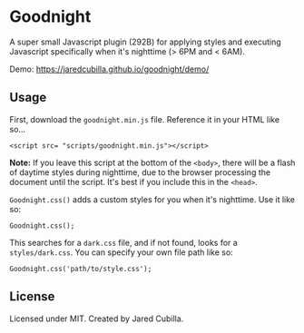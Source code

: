# Goodnight

A super small Javascript plugin (292B) for applying styles and executing Javascript specifically when it's nighttime (> 6PM and < 6AM).

Demo: https://jaredcubilla.github.io/goodnight/demo/

## Usage

First, download the `goodnight.min.js` file. Reference it in your HTML like so...

```
<script src= "scripts/goodnight.min.js"></script>
```

**Note:** If you leave this script at the bottom of the `<body>`, there will be a flash of daytime styles during nighttime, due to the browser processing the document until the script. It's best if you include this in the `<head>`.

`Goodnight.css()` adds a custom styles for you when it's nighttime. Use it like so:

```
Goodnight.css();
```

This searches for a `dark.css` file, and if not found, looks for a `styles/dark.css`. You can specify your own file path like so:

```
Goodnight.css('path/to/style.css');
```

## License

Licensed under MIT. Created by Jared Cubilla.
